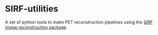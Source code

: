 # SIRF-utilities
A set of python tools to make PET reconstruction pipelines using the [SIRF image reconstruction package](https://github.com/SyneRBI/SIRF-SuperBuild).